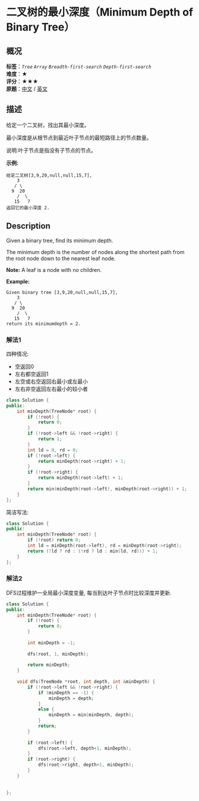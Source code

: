 # 二叉树的最小深度（Minimum Depth of Binary Tree）
## 概况
**标签**：*`Tree`*  *`Array`*  *`Breadth-first-search`*  *`Depth-first-search`*<br>
**难度**：★<br>
**评分**：★★★<br>
**原题**：[中文](https://leetcode-cn.com/problems/minimum-depth-of-binary-tree) / [英文](https://leetcode.com/problems/minimum-depth-of-binary-tree)

## 描述
给定一个二叉树，找出其最小深度。

最小深度是从根节点到最近叶子节点的最短路径上的节点数量。

说明:叶子节点是指没有子节点的节点。

**示例:**
```
给定二叉树[3,9,20,null,null,15,7],
    3
   / \
  9  20
    /  \
   15   7
返回它的最小深度 2.
```

## Description
Given a binary tree, find its minimum depth.

The minimum depth is the number of nodes along the shortest path from the root node down to the nearest leaf node.

**Note:**
A leaf is a node with no children.

**Example:**
```
Given binary tree [3,9,20,null,null,15,7],
    3
   / \
  9  20
    /  \
   15   7
return its minimumdepth = 2.
```


### 解法1
四种情况:
- 空返回0
- 左右都空返回1
- 左空或右空返回右最小或左最小
- 左右非空返回左右最小的较小者
```c++
class Solution {
public:
    int minDepth(TreeNode* root) {
        if (!root) {
            return 0;
        }
        if (!root->left && !root->right) {
            return 1;
        }
        int ld = 0, rd = 0;
        if (!root->left) {
            return minDepth(root->right) + 1;
        }
        if (!root->right) {
            return minDepth(root->left) + 1;
        }
        return min(minDepth(root->left), minDepth(root->right)) + 1;
    }
};
```

简洁写法:
```c++
class Solution {
public:
    int minDepth(TreeNode* root) {
        if (!root) return 0;
        int ld = minDepth(root->left), rd = minDepth(root->right);
        return (!ld ? rd : (!rd ? ld : min(ld, rd))) + 1;
    }
};
```


### 解法2
DFS过程维护一全局最小深度变量, 每当到达叶子节点时比较深度并更新.
```c++
class Solution {
public:
    int minDepth(TreeNode* root) {
        if (!root) {
            return 0;
        }
        
        int minDepth = -1;
        
        dfs(root, 1, minDepth);
        
        return minDepth;
    }
    
    void dfs(TreeNode *root, int depth, int &minDepth) {
        if (!root->left && !root->right) {
            if (minDepth == -1) {
                minDepth = depth;
            }
            else {
                minDepth = min(minDepth, depth);
            }
            return;
        }
        
        if (root->left) {
            dfs(root->left, depth+1, minDepth);
        }
        if (root->right) {
            dfs(root->right, depth+1, minDepth);
        }
    }
    
    
};
```
